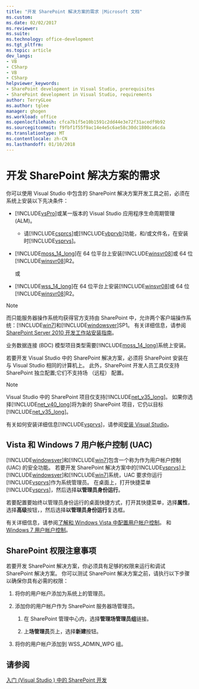 ```yaml
---
title: "开发 SharePoint 解决方案的需求 |Microsoft 文档"
ms.custom: 
ms.date: 02/02/2017
ms.reviewer: 
ms.suite: 
ms.technology: office-development
ms.tgt_pltfrm: 
ms.topic: article
dev_langs:
- VB
- CSharp
- VB
- CSharp
helpviewer_keywords:
- SharePoint development in Visual Studio, prerequisites
- SharePoint development in Visual Studio, requirements
author: TerryGLee
ms.author: tglee
manager: ghogen
ms.workload: office
ms.openlocfilehash: cfca7b1f5e10b1591c2dd44e3e72f31acedf9b92
ms.sourcegitcommit: f9fbf1f55f9ac14e4e5c6ae58c30dc1800ca6cda
ms.translationtype: MT
ms.contentlocale: zh-CN
ms.lasthandoff: 01/10/2018
---
```

# <a name="requirements-for-developing-sharepoint-solutions"></a>开发 SharePoint 解决方案的需求
  你可以使用 Visual Studio 中包含的 SharePoint 解决方案开发工具之前，必须在系统上安装以下先决条件：  
  
-   [!INCLUDE[vsPro](../sharepoint/includes/vspro-md.md)]或某一版本的 Visual Studio 应用程序生命周期管理 (ALM)。  
  
    -   请[!INCLUDE[csprcs](../sharepoint/includes/csprcs-md.md)]或[!INCLUDE[vbprvb](../sharepoint/includes/vbprvb-md.md)]功能，和/或文件名，在安装时[!INCLUDE[vsprvs](../sharepoint/includes/vsprvs-md.md)]。  
  
-   [!INCLUDE[moss_14_long](../sharepoint/includes/moss-14-long-md.md)]在 64 位平台上安装[!INCLUDE[winsvr08](../sharepoint/includes/winsvr08-md.md)]或 64 位[!INCLUDE[winsvr08](../sharepoint/includes/winsvr08-md.md)]R2。  
  
     或  
  
-   [!INCLUDE[wss_14_long](../sharepoint/includes/wss-14-long-md.md)]在 64 位平台上安装[!INCLUDE[winsvr08](../sharepoint/includes/winsvr08-md.md)]或 64 位[!INCLUDE[winsvr08](../sharepoint/includes/winsvr08-md.md)]R2。  
  
> [!NOTE]  
>  而只能服务器操作系统均获得官方支持由 SharePoint 中，允许两个客户端操作系统：[!INCLUDE[win7](../sharepoint/includes/win7-md.md)]和[!INCLUDE[windowsver](../sharepoint/includes/windowsver-md.md)]SP1。 有关详细信息，请参阅[SharePoint Server 2010 开发工作站安装指南](http://go.microsoft.com/fwlink/?LinkID=164557)。  
  
 业务数据连接 (BDC) 模型项目类型需要[!INCLUDE[moss_14_long](../sharepoint/includes/moss-14-long-md.md)]系统上安装。  
  
 若要开发 Visual Studio 中的 SharePoint 解决方案，必须将 SharePoint 安装在与 Visual Studio 相同的计算机上。 此外，SharePoint 开发人员工具仅支持 SharePoint 独立配置;它们不支持场 （远程） 配置。  
  
> [!NOTE]  
>  Visual Studio 中的 SharePoint 项目仅支持[!INCLUDE[net_v35_long](../sharepoint/includes/net-v35-long-md.md)]。 如果你选择[!INCLUDE[net_v40_long](../sharepoint/includes/net-v40-long-md.md)]将为新的 SharePoint 项目，它仍以目标[!INCLUDE[net_v35_long](../sharepoint/includes/net-v35-long-md.md)]。  
  
 有关如何安装详细信息[!INCLUDE[vsprvs](../sharepoint/includes/vsprvs-md.md)]，请参阅[安装 Visual Studio](../install/install-visual-studio.md)。  
  
## <a name="vista-and-windows-7-user-account-control-uac"></a>Vista 和 Windows 7 用户帐户控制 (UAC)  
 [!INCLUDE[windowsver](../sharepoint/includes/windowsver-md.md)]和[!INCLUDE[win7](../sharepoint/includes/win7-md.md)]包含一个称为作为用户帐户控制 (UAC) 的安全功能。 若要开发 SharePoint 解决方案中的[!INCLUDE[vsprvs](../sharepoint/includes/vsprvs-md.md)]上[!INCLUDE[windowsver](../sharepoint/includes/windowsver-md.md)]和[!INCLUDE[win7](../sharepoint/includes/win7-md.md)]系统，UAC 要求你运行[!INCLUDE[vsprvs](../sharepoint/includes/vsprvs-md.md)]作为系统管理员。 在桌面上，打开快捷菜单[!INCLUDE[vsprvs](../sharepoint/includes/vsprvs-md.md)]，然后选择**以管理员身份运行**。  
  
 若要配置要始终以管理员身份运行的桌面快捷方式，打开其快捷菜单，选择**属性**，选择**高级**按钮，，然后选择**以管理员身份运行**复选框。  
  
 有关详细信息，请参阅[了解和 Windows Vista 中配置用户帐户控制](http://go.microsoft.com/fwlink/?LinkID=156476)。 和[Windows 7 用户帐户控制](http://go.microsoft.com/fwlink/?LinkId=177523)。  
  
## <a name="sharepoint-permissions-considerations"></a>SharePoint 权限注意事项  
 若要开发 SharePoint 解决方案，你必须具有足够的权限来运行和调试 SharePoint 解决方案。 你可以测试 SharePoint 解决方案之前，请执行以下步骤以确保你具有必需的权限：  
  
1.  将你的用户帐户添加为系统上的管理员。  
  
2.  添加你的用户帐户作为 SharePoint 服务器场管理员。  
  
    1.  在 SharePoint 管理中心内，选择**管理场管理员组**链接。  
  
    2.  上**场管理员**页上，选择**新建**按钮。  
  
3.  将你的用户帐户添加到 WSS_ADMIN_WPG 组。  
  
## <a name="see-also"></a>请参阅  
 [入门 &#40;Visual Studio &#41; 中的 SharePoint 开发](../sharepoint/getting-started-sharepoint-development-in-visual-studio.md)  
  
  